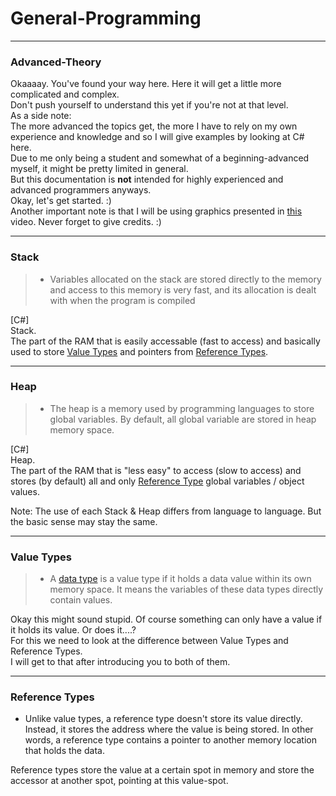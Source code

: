 # General-Programming
---
### <a id="Title">Advanced-Theory</a>

Okaaaay. You've found your way here. Here it will get a little more complicated and complex.<br>
Don't push yourself to understand this yet if you're not at that level.<br>
As a side note:<br>
The more advanced the topics get, the more I have to rely on my own experience and knowledge and so I will give examples by looking at C# here.<br>
Due to me only being a student and somewhat of a beginning-advanced myself, it might be pretty limited in general.<br>
But this documentation is **not** intended for highly experienced and advanced programmers anyways.<br>
Okay, let's get started. :)<br>
Another important note is that I will be using graphics presented in <a href="https://youtu.be/HlzAtIHFRk0">this</a> video. Never forget to give credits. :)

---
### <a id="Stack">Stack</a>

> * Variables allocated on the stack are stored directly to the memory and access to this memory is very fast, and its allocation is dealt with when the program is compiled

[C#]<br>
Stack.<br>
The part of the RAM that is easily accessable (fast to access) and basically used to store <a href="#ValueTypes">Value Types</a> and pointers from <a href="#ReferenceTypes">Reference Types</a>.

---
### <a id="Heap">Heap</a>

> * The heap is a memory used by programming languages to store global variables. By default, all global variable are stored in heap memory space.

[C#]<br>
Heap.<br>
The part of the RAM that is "less easy" to access (slow to access) and stores (by default) all and only <a href="#ReferenceTypes">Reference Type</a> global variables / object values.


Note: The use of each Stack & Heap differs from language to language. But the basic sense may stay the same.

---
### <a id="ValueTypes">Value Types</a>

> * A [data type](Data-types.md) is a value type if it holds a data value within its own memory space. It means the variables of these data types directly contain values.

Okay this might sound stupid. Of course something can only have a value if it holds its value. Or does it....?<br>
For this we need to look at the difference between Value Types and Reference Types.<br>
I will get to that after introducing you to both of them.

---
### <a id="ReferenceTypes">Reference Types</a>

* Unlike value types, a reference type doesn't store its value directly. Instead, it stores the address where the value is being stored. In other words, a reference type contains a pointer to another memory location that holds the data.

Reference types store the value at a certain spot in memory and store the accessor at another spot, pointing at this value-spot.




